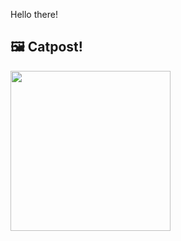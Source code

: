 Hello there!



## 🖼️ Catpost!

<sub>
    <img src="https://cdn2.thecatapi.com/images/br7.jpg" height="256">
</sub>

